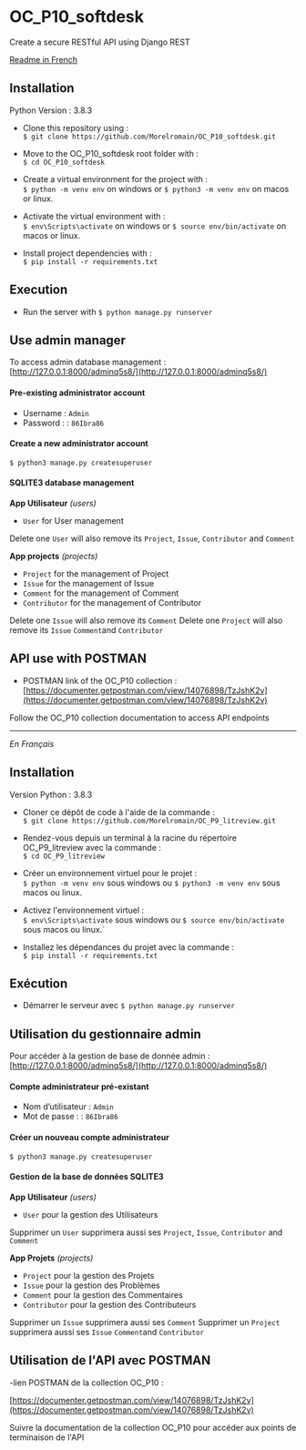 # OC_P10_softdesk
Create a secure RESTful API using Django REST

[Readme in French](#français)  

## Installation

Python Version : 3.8.3  

- Clone this repository using :  
`$ git clone https://github.com/Morelromain/OC_P10_softdesk.git`

- Move to the OC_P10_softdesk root folder with :  
`$ cd OC_P10_softdesk`

- Create a virtual environment for the project with :  
`$ python -m venv env` on windows or `$ python3 -m venv env` on macos or linux.

- Activate the virtual environment with :  
`$ env\Scripts\activate` on windows or `$ source env/bin/activate` on macos or linux.

- Install project dependencies with :  
`$ pip install -r requirements.txt`

## Execution

- Run the server with `$ python manage.py runserver`

## Use admin manager 

To access admin database management : [http://127.0.0.1:8000/adminq5s8/](http://127.0.0.1:8000/adminq5s8/)

#### Pre-existing administrator account

- Username : `Admin`
- Password : : `86Ibra86`

#### Create a new administrator account

`$ python3 manage.py createsuperuser`

#### SQLITE3 database management

__App Utilisateur__ *(users)*  

- `User` for User management

Delete one `User` will also remove its `Project`, `Issue`, `Contributor` and `Comment`

__App projects__ *(projects)*  

- `Project` for the management of Project
- `Issue` for the management of Issue
- `Comment` for the management of Comment
- `Contributor` for the management of Contributor

Delete one `Issue` will also remove its `Comment`
Delete one `Project` will also remove its `Issue` `Comment`and `Contributor`

## API use with POSTMAN

- POSTMAN link of the OC_P10 collection :
[https://documenter.getpostman.com/view/14076898/TzJshK2v](https://documenter.getpostman.com/view/14076898/TzJshK2v)

Follow the OC_P10 collection documentation to access API endpoints

---

<a name="français"></a>*En Français*

## Installation

Version Python : 3.8.3  

- Cloner ce dépôt de code à l'aide de la commande :  
`$ git clone https://github.com/Morelromain/OC_P9_litreview.git`

- Rendez-vous depuis un terminal à la racine du répertoire OC_P9_litreview avec la commande :  
`$ cd OC_P9_litreview`

- Créer un environnement virtuel pour le projet :  
`$ python -m venv env` sous windows ou `$ python3 -m venv env` sous macos ou linux.

- Activez l'environnement virtuel :  
`$ env\Scripts\activate` sous windows ou `$ source env/bin/activate` sous macos ou linux.`

- Installez les dépendances du projet avec la commande :  
`$ pip install -r requirements.txt`

## Exécution

- Démarrer le serveur avec `$ python manage.py runserver`

## Utilisation du gestionnaire admin

Pour accéder à la gestion de base de donnée admin : [http://127.0.0.1:8000/adminq5s8/](http://127.0.0.1:8000/adminq5s8/)

#### Compte administrateur pré-existant

- Nom d’utilisateur : `Admin`
- Mot de passe : : `86Ibra86`

#### Créer un nouveau compte administrateur

`$ python3 manage.py createsuperuser`

#### Gestion de la base de données SQLITE3

__App Utilisateur__ *(users)*

- `User` pour la gestion des Utilisateurs

Supprimer un `User` supprimera aussi ses `Project`, `Issue`, `Contributor` and `Comment`

__App Projets__ *(projects)*  

- `Project` pour la gestion des Projets
- `Issue` pour la gestion des Problèmes
- `Comment` pour la gestion des Commentaires
- `Contributor` pour la gestion des Contributeurs

Supprimer un `Issue` supprimera aussi ses `Comment`
Supprimer un `Project` supprimera aussi ses `Issue` `Comment`and `Contributor`

## Utilisation de l'API avec POSTMAN

-lien POSTMAN de la collection OC_P10 :

[https://documenter.getpostman.com/view/14076898/TzJshK2v](https://documenter.getpostman.com/view/14076898/TzJshK2v)

Suivre la documentation de la collection OC_P10 pour accéder aux points de terminaison de l'API
